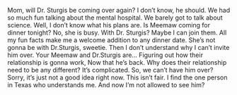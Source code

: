 Mom, will Dr. Sturgis be coming over again?
I don’t know, he should.
We had so much fun talking about the mental hospital.
We barely got to talk about science.
Well, I don’t know what his plans are.
Is Meemaw coming for dinner tonight?
No, she is busy.
With Dr. Sturgis?
Maybe I can join them.
All my fun facts make me a welcome addition to any dinner date.
She’s not gonna be with Dr.Sturgis, sweetie.
Then I don’t understand why I can’t invite him over.
Your Meemaw and Dr.Sturgis are…
Figuring out how their relationship is gonna work,
Now that he’s back.
Why does their relationship need to be any different?
It’s complicated.
So, we can’t have him over?
Sorry, it’s just not a good idea right now.
This isn’t fair.
I find the one person in Texas who understands me.
And now I’m not allowed to see him?
